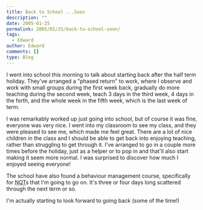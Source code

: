 ```yaml
---
title: Back to School ...Soon
description: ""
date: 2005-01-25
permalink: 2005/01/25/back-to-school-soon/
tags:
  - Edward
author: Edward
comments: []
type: Blog
---
```


I went into school this morning to talk about starting back after the
half term holiday. They\'ve arranged a \"phased return\" to work, where
I observe and work with small groups during the first week back,
gradually do more teaching during the second week, teach 3 days in the
third week, 4 days in the forth, and the whole week in the fifth week,
which is the last week of term.

I was remarkably worked up just going into school, but of course it was
fine, everyone was very nice. I went into my classroom to see my class,
and they were pleased to see me, which made me feel great. There are a
lot of nice children in the class and I should be able to get back into
enjoying teaching, rather than struggling to get through it. I\'ve
arranged to go in a couple more times before the holiday, just as a
helper or to pop in and that\'ll also start making it seem more normal.
I was surprised to discover how much I enjoyed seeing everyone!

The school have also found a behaviour management course, specifically
for <abbr title="Newly Qualified Teacher">NQT</abbr>s that I\'m going to
go on. It\'s three or four days long scattered through the next term or
so.

I\'m actually starting to look forward to going back (some of the time!)

